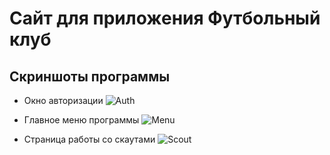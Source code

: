  # Сайт для приложения Футбольный клуб
 ## Скриншоты программы
 - Окно авторизации
 ![Auth](C:\Users\Евгений\footclub\docs\interface\Auth.png)

 - Главное меню программы
 ![Menu](C:\Users\Евгений\footclub\docs\interface\Menu.png)
 - Страница работы со скаутами
 ![Scout](C:\Users\Евгений\footclub\docs\interface\Scout.png)
